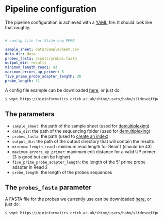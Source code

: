 
# Pipeline configuration

The pipeline configuration is achieved with a [YAML](https://en.wikipedia.org/wiki/YAML) file.
It should look like that roughly:

```yaml

# config file for Slide-seq FFPE

sample_sheet: data/SampleSheet.csv
data_dir: data
probes_fasta: assets/probes.fasta
output_dir: results
minimum_length_read1: 43
maximum_errors_up_primer: 3
five_prime_probe_adapter_length: 38
probe_length: 31

```

A config file example can be downloaded [here](https://bioinformatics.crick.ac.uk/shiny/users/bahn/slideseqffpe/params.yml), or just do:

```bash
$ wget https://bioinformatics.crick.ac.uk/shiny/users/bahn/slideseqffpe/params.yml
```

## The parameters

 * `sample_sheet`: the path of the sample sheet (used for [demultiplexing](steps.md#demultiplexing))
 * `data_dir`: the path of the sequencing folder (used for [demultiplexing](steps.md#demultiplexing))
 * `probes_fasta`: the path (used to [create an index](steps.md#create-probe-index))
 * `output_dir`: the path of the output directory that will contain the results
 * `minimum_length_read1`: minimum read length for Read 1 (should be 43)
 * `maximum_errors_up_primer`: maximum edit distance for a valid UP primer (3 is good but can be higher)
 * `five_prime_probe_adapter_length`: the length of the 5' prime probe adapter  in Read 2
 * `probe_length`: the length of the probes sequences


## The `probes_fasta` parameter

A FASTA file for the probes we currently use can be downloaded [here](https://bioinformatics.crick.ac.uk/shiny/users/bahn/slideseqffpe/probes.fasta), or just do:

```bash
$ wget https://bioinformatics.crick.ac.uk/shiny/users/bahn/slideseqffpe/probes.fasta
```

